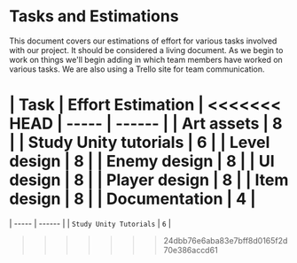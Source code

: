 # Tasks and Estimations

This document covers our estimations of effort for various tasks involved with our project. It should be considered a living document. As we begin to work on things we'll begin adding in which team members have worked on various tasks. We are also using a Trello site for team communication. 

| Task		| Effort Estimation	|
<<<<<<< HEAD
| -----		| ------		|
| Art assets | 8			|
| Study Unity tutorials	| 6		|
| Level design | 8			|
| Enemy design | 8			|
| UI design | 8				|
| Player design | 8			|
| Item design | 8			|
| Documentation | 4			|
=======
| -----		| ------			|
| `Study Unity Tutorials`	| `6`			|
>>>>>>> 24dbb76e6aba83e7bff8d0165f2d70e386accd61

